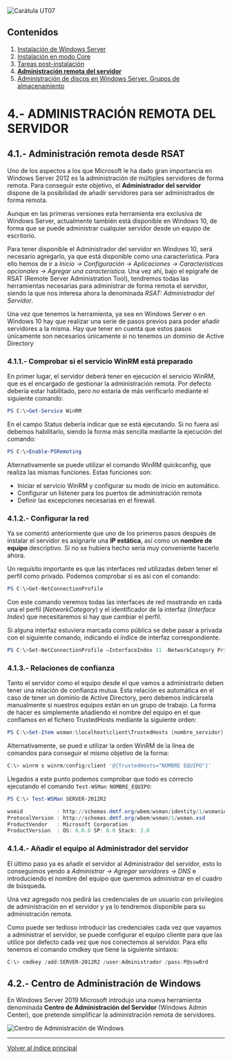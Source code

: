 <link rel="stylesheet" href="../styles.css">

![Carátula UT07](imgs/caratula_ut07.png)

## Contenidos

1. [Instalación de Windows Server](01_instalación.md)
2. [Instalación en modo Core](02_instalación_core.md)
3. [Tareas post-instalación](03_postinstalación.md)
4. [**Administración remota del servidor**](04_admin_remota.md)
5. [Administración de discos en Windows Server. Grupos de almacenamiento](05_admin_discos.md)


# 4.- ADMINISTRACIÓN REMOTA DEL SERVIDOR

## 4.1.- Administración remota desde RSAT

Uno de los aspectos a los que Microsoft le ha dado gran importancia en Windows Server 2012 es la administración de múltiples servidores de forma remota. Para conseguir este objetivo, el **Administrador del servidor** dispone de la posibilidad de añadir servidores para ser administrados de forma remota.

Aunque en las primeras versiones esta herramienta era exclusiva de Windows Server, actualmente también está disponible en Windows 10, de forma que se puede administrar cualquier servidor desde un equipo de escritorio.

Para tener disponible el Administrador del servidor en Windows 10, será necesario agregarlo, ya que está disponible como una característica. Para ello hemos de ir a *Inicio -> Configuración -> Aplicaciones -> Características opcionales -> Agregar una característica.* Una vez ahí, bajo el epígrafe de RSAT (Remote Server Administration Tool), tendremos todas las herramientas necesarias para administrar de forma remota el servidor, siendo la que nos interesa ahora la denominada *RSAT: Administrador del Servidor*.

Una vez que tenemos la herramienta, ya sea en Windows Server o en Windows 10 hay que realizar una serie de pasos previos para poder añadir servidores a la misma. Hay que tener en cuenta que estos pasos únicamente son necesarios únicamente si no tenemos un dominio de Active Directory


### 4.1.1.- Comprobar si el servicio WinRM está preparado

En primer lugar, el servidor deberá tener en ejecución el servicio WinRM, que es el encargado de gestionar la administración remota. Por defecto debería estar habilitado, pero no estaría de más verificarlo mediante el siguiente comando:

```powershell
PS C:\>Get-Service WinRM
```

En el campo Status debería indicar que se está ejecutando. Si no fuera así debemos habilitarlo, siendo la forma más sencilla mediante la ejecución del comando:

```powershell
PS C:\>Enable-PSRemoting
```

Alternativamente se puede utilizar el comando WinRM quickconfig, que realiza las mismas funciones. Estas funciones son:

-   Iniciar el servicio WinRM y configurar su modo de inicio en automático.
-   Configurar un listener para los puertos de administración remota
-   Definir las excepciones necesarias en el firewall.


### 4.1.2.- Configurar la red

Ya se comentó anteriormente que uno de los primeros pasos después de instalar el servidor es asignarle una **IP estática**, así como un **nombre de equipo** descriptivo. Si no se hubiera hecho sería muy conveniente hacerlo ahora.

Un requisito importante es que las interfaces red utilizadas deben tener el perfil como privado. Podemos comprobar si es así con el comando:

```powershell
PS C:\>Get-NetConnectionProfile
```

Con este comando veremos todas las interfaces de red mostrando en cada una el perfil (*NetworkCategory*) y el identificador de la interfaz (*Interface Index*) que necesitaremos si hay que cambiar el perfil.

Si alguna interfaz estuviera marcada como pública se debe pasar a privada con el siguiente comando, indicando el índice de interfaz correspondiente.

```powershell
PS C:\>Set-NetConnectionProfile –InterfaceIndex 11 -NetworkCategory Private
```


### 4.1.3.- Relaciones de confianza

Tanto el servidor como el equipo desde el que vamos a administrarlo deben tener una relación de confianza mutua. Esta relación es automática en el caso de tener un dominio de Active Directory, pero debemos indicársela manualmente si nuestros equipos están en un grupo de trabajo. La forma de hacer es simplemente añadiendo el nombre del equipo en el que confiamos en el fichero TrustedHosts mediante la siguiente orden:

```powershell
PS C:\>Set-Item wsman:\localhost\client\TrustedHosts {nombre_servidor} –Concatenate -Force
```

Alternativamente, se pued	e utilizar la orden WinRM de la línea de comandos para conseguir el mismo objetivo de la forma:

```powershell
C:\> winrm s winrm/config/client '@{TrustedHosts="NOMBRE EQUIPO"}'
```

Llegados a este punto podemos comprobar que todo es correcto ejecutando el comando `Test-WSMan NOMBRE_EQUIPO`:

```powershell
PS C:\> Test-WSMan SERVER-2012R2

wsmid           : http://schemas.dmtf.org/wbem/wsman/identity/1/wsmanidentity.xsd
ProtocolVersion : http://schemas.dmtf.org/wbem/wsman/1/wsman.xsd
ProductVendor   : Microsoft Corporation
ProductVersion  : OS: 0.0.0 SP: 0.0 Stack: 3.0
```
 

### 4.1.4.- Añadir el equipo al Administrador del servidor

El último paso ya es añadir el servidor al Administrador del servidor, esto lo conseguimos yendo a *Administrar -> Agregar servidores -> DNS* e introduciendo el nombre del equipo que queremos administrar en el cuadro de búsqueda.

Una vez agregado nos pedirá las credenciales de un usuario con privilegios de administración en el servidor y ya lo tendremos disponible para su administración remota.

Como puede ser tedioso introducir las credenciales cada vez que vayamos a administrar el servidor, se puede configurar el equipo cliente para que las utilice por defecto cada vez que nos conectemos al servidor. Para ello tenemos el comando cmdkey que tiene la siguiente sintaxis:

```powershell
C:\> cmdkey /add:SERVER-2012R2 /user:Administrador /pass:P@ssw0rd
```


## 4.2.- Centro de Administración de Windows

En Windows Server 2019 Microsoft introdujo una nueva herramienta denominada **Centro de Administración del Servidor** (Windows Admin Center), que pretende simplificar la administración remota de servidores.

![Centro de Administración de Windows](imgs/04_02_admin_center.png)
 


***
[Volver al índice principal](index_UT07.md)
